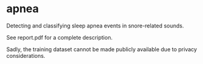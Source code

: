 apnea
=====

Detecting and classifying sleep apnea events in snore-related sounds.

See report.pdf for a complete description.

Sadly, the training dataset cannot be made publicly available due to privacy considerations.
